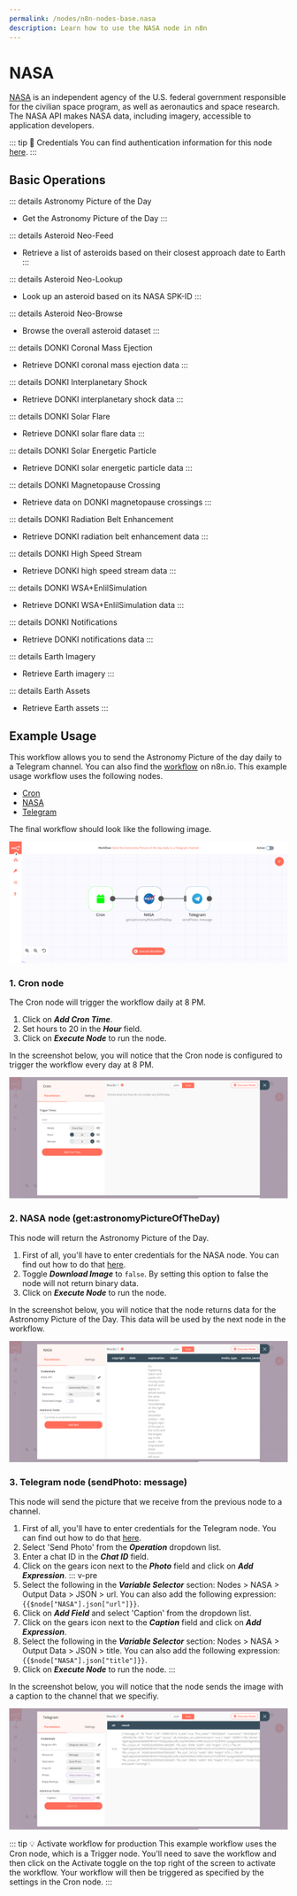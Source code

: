 ```yaml
---
permalink: /nodes/n8n-nodes-base.nasa
description: Learn how to use the NASA node in n8n
---
```


# NASA

[NASA](https://nasa.gov/) is an independent agency of the U.S. federal government responsible for the civilian space program, as well as aeronautics and space research. The NASA API makes NASA data, including imagery, accessible to application developers.

::: tip 🔑 Credentials
You can find authentication information for this node [here](../../../credentials/NASA/README.md).
:::

## Basic Operations

::: details Astronomy Picture of the Day
- Get the Astronomy Picture of the Day
:::

::: details Asteroid Neo-Feed
- Retrieve a list of asteroids based on their closest approach date to Earth
:::

::: details Asteroid Neo-Lookup
- Look up an asteroid based on its NASA SPK-ID
:::

::: details Asteroid Neo-Browse
- Browse the overall asteroid dataset
:::

::: details DONKI Coronal Mass Ejection
- Retrieve DONKI coronal mass ejection data
:::

::: details DONKI Interplanetary Shock
- Retrieve DONKI interplanetary shock data
:::

::: details DONKI Solar Flare
- Retrieve DONKI solar flare data
:::

::: details DONKI Solar Energetic Particle
- Retrieve DONKI solar energetic particle data
:::

::: details DONKI Magnetopause Crossing
- Retrieve data on DONKI magnetopause crossings
:::

::: details DONKI Radiation Belt Enhancement
- Retrieve DONKI radiation belt enhancement data
:::

::: details DONKI High Speed Stream
- Retrieve DONKI high speed stream data
:::

::: details DONKI WSA+EnlilSimulation
- Retrieve DONKI WSA+EnlilSimulation data
:::

::: details DONKI Notifications
- Retrieve DONKI notifications data
:::

::: details Earth Imagery
- Retrieve Earth imagery
:::

::: details Earth Assets
- Retrieve Earth assets
:::

## Example Usage

This workflow allows you to send the Astronomy Picture of the day daily to a Telegram channel. You can also find the [workflow](https://n8n.io/workflows/828) on n8n.io. This example usage workflow uses the following nodes.
- [Cron](../../core-nodes/Cron/README.md)
- [NASA]()
- [Telegram](../../nodes/Telegram/README.md)

The final workflow should look like the following image.

![A workflow with the NASA node](./workflow.png)

### 1. Cron node

The Cron node will trigger the workflow daily at 8 PM.

1. Click on ***Add Cron Time***.
2. Set hours to 20 in the ***Hour*** field.
3. Click on ***Execute Node*** to run the node.

In the screenshot below, you will notice that the Cron node is configured to trigger the workflow every day at 8 PM.

![Using the Cron node to trigger the workflow daily at 8 pm](./Cron_node.png)

### 2. NASA node (get:astronomyPictureOfTheDay)

This node will return the Astronomy Picture of the Day.

1. First of all, you'll have to enter credentials for the NASA node. You can find out how to do that [here](../../../credentials/NASA/README.md).
2. Toggle ***Download Image*** to `false`. By setting this option to false the node will not return binary data.
2. Click on ***Execute Node*** to run the node.

In the screenshot below, you will notice that the node returns data for the Astronomy Picture of the Day. This data will be used by the next node in the workflow.

![Using the NASA node to get the Astronomy Picture of the Day](./NASA_node.png)

### 3. Telegram node (sendPhoto: message)

This node will send the picture that we receive from the previous node to a channel.

1. First of all, you'll have to enter credentials for the Telegram node. You can find out how to do that [here](../../../credentials/Telegram/README.md).
2. Select 'Send Photo' from the ***Operation*** dropdown list.
3. Enter a chat ID in the ***Chat ID*** field.
4. Click on the gears icon next to the ***Photo*** field and click on ***Add Expression***.
::: v-pre
5. Select the following in the ***Variable Selector*** section: Nodes > NASA > Output Data > JSON > url. You can also add the following expression: `{{$node["NASA"].json["url"]}}`.
6. Click on ***Add Field*** and select 'Caption' from the dropdown list.
7. Click on the gears icon next to the ***Caption*** field and click on ***Add Expression***.
8. Select the following in the ***Variable Selector*** section: Nodes > NASA > Output Data > JSON > title. You can also add the following expression: `{{$node["NASA"].json["title"]}}`.
9. Click on ***Execute Node*** to run the node.
:::

In the screenshot below, you will notice that the node sends the image with a caption to the channel that we specifiy.

![Using the Telegram node to send the Astronomy Picture of the Day](./Telegram_node.png)

::: tip 💡 Activate workflow for production
This example workflow uses the Cron node, which is a Trigger node. You'll need to save the workflow and then click on the Activate toggle on the top right of the screen to activate the workflow. Your workflow will then be triggered as specified by the settings in the Cron node.
:::
